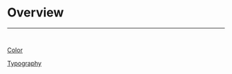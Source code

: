 
# Overview

---

```angular  
  
```

  
[Color](../foundations/color.md)  
  
[Typography](../foundations/typography.md)  
  
